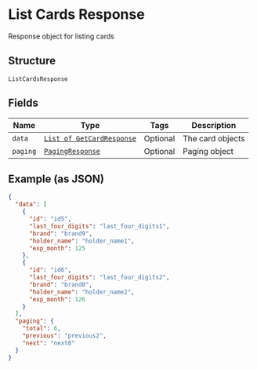 
# List Cards Response

Response object for listing cards

## Structure

`ListCardsResponse`

## Fields

| Name | Type | Tags | Description |
|  --- | --- | --- | --- |
| `data` | [`List of GetCardResponse`](../../doc/models/get-card-response.md) | Optional | The card objects |
| `paging` | [`PagingResponse`](../../doc/models/paging-response.md) | Optional | Paging object |

## Example (as JSON)

```json
{
  "data": [
    {
      "id": "id5",
      "last_four_digits": "last_four_digits1",
      "brand": "brand9",
      "holder_name": "holder_name1",
      "exp_month": 125
    },
    {
      "id": "id6",
      "last_four_digits": "last_four_digits2",
      "brand": "brand0",
      "holder_name": "holder_name2",
      "exp_month": 126
    }
  ],
  "paging": {
    "total": 6,
    "previous": "previous2",
    "next": "next8"
  }
}
```


